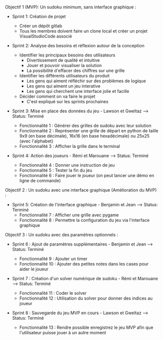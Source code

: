 Objectif 1 (MVP): Un sudoku minimum, sans interface graphique :

 - Sprint 1: Création de projet
	- Créer un dépôt gitlab
	- Tous les membres doivent faire un clone local et créer un projet VisualStudioCode associé

 - Sprint 2: Analyse des besoins et réflexion autour de la conception				
	- Identifier les principaux besoins des utilisateurs 
		- Divertissement de qualité et intuitive
		- Jouer et pouvoir visualiser la solution
		- La possibilité d'effacer des chiffres sur une grille
	- Identifier les différents utilisateurs du produit
		- Les gens qui aiment réfléchir sur des problèmes de logique
		- Les gens qui aiment un jeu interative
		- Les gens qui cherchent une interface jolie et facille
	- Décider comment on va faire le projet
		- C'est expliqué sur les sprints prochaines

 - Sprint 3: Mise en place des données du jeu - Lawson et Gweltaz --> Status: Terminé
	- Fonctionnalité 1 : Générer des grilles de sudoku avec leur solution
	- Fonctionnalité 2 : Représenter une grille de départ en python de taille 9x9 (en base décimale), 16x16 (en base hexadécimale) ou 25x25 (avec l'alphabet)
	- Fonctionnalité 3 : Afficher la grille dans le terminal

 - Sprint 4: Action des joueurs - Rémi et Marouane --> Status: Terminé
	- Fonctionnalité 4 : Donner une instruction de jeu
	- Fonctionnalité 5 : Tester la fin du jeu
	- Fonctionnalité 6 : Faire jouer le joueur (on peut lancer une démo en ligne de commande)

Objectif 2 : Un sudoku avec une interface graphique (Amélioration du MVP) :

 - Sprint 5: Création de l'interface graphique - Benjamin et Jean --> Status: Terminé 
	- Fonctionnalité 7 : Afficher une grille avec pygame
	- Fonctionnalité 8 : Permettre la configuration du jeu via l'interface graphique

Objectif 3 : Un sudoku avec des paramètres optionnels :

 - Sprint 6 : Ajout de paramètres supplémentaires - Benjamin et Jean --> Status: Terminé
	- Fonctionnalité 9 : Ajouter un timer
	- Fonctionnalité 10 : Ajouter des petites notes dans les cases pour aider le joueur

 - Sprint 7 : Création d'un solver numérique de sudoku -  Rémi et Marouane --> Status: Terminé
	- Fonctionnalité 11 : Coder le solver
	- Fonctionnalité 12 : Utilisation du solver pour donner des indices au joueur

 - Sprint 8 : Sauvegarde du jeu MVP en cours - Lawson et Gweltaz --> Status: Terminé
	- Fonctionnalité 13 : Rendre possible enregistrez le jeu MVP afin que l'utilisateur puisse jouer à un autre moment